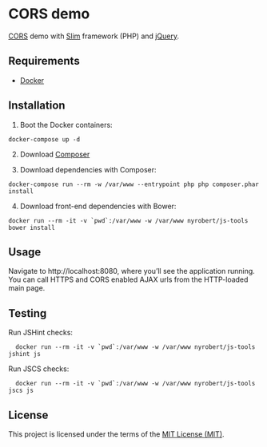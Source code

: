 # CORS demo

[CORS](http://www.w3.org/TR/cors) demo with [Slim](http://www.slimframework.com) framework (PHP) and [jQuery](http://jquery.com).

## Requirements

* [Docker](https://www.docker.com/)

## Installation

1. Boot the Docker containers:
  
  ```shell
  docker-compose up -d
  ```

2. Download [Composer](https://getcomposer.org/download)
  

3. Download dependencies with Composer:

  ```shell
  docker-compose run --rm -w /var/www --entrypoint php php composer.phar install
  ```

4. Download front-end dependencies with Bower:

  ```shell
  docker run --rm -it -v `pwd`:/var/www -w /var/www nyrobert/js-tools bower install
  ```

## Usage

Navigate to http://localhost:8080, where you’ll see the application running.
You can call HTTPS and CORS enabled AJAX urls from the HTTP-loaded main page.

## Testing

Run JSHint checks:

```shell
  docker run --rm -it -v `pwd`:/var/www -w /var/www nyrobert/js-tools jshint js
```

Run JSCS checks:

```shell
  docker run --rm -it -v `pwd`:/var/www -w /var/www nyrobert/js-tools jscs js
```

## License

This project is licensed under the terms of the [MIT License (MIT)](LICENSE).
